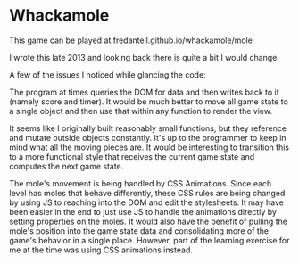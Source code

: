 Whackamole
==========

This game can be played at fredantell.github.io/whackamole/mole

I wrote this late 2013 and looking back there is quite a bit I would change.

A few of the issues I noticed while glancing the code:

The program at times queries the DOM for data and then writes back to it (namely score and timer).
It would be much better to move all game state to a single object and then use that within any function
to render the view.

It seems like I originally built reasonably small functions, but they reference and mutate outside objects constantly.
It's up to the programmer to keep in mind what all the moving pieces are.  It would be interesting to transition 
this to a more functional style that receives the current game state and computes the next game state.

The mole's movement is being handled by CSS Animations.  Since each level has moles that behave differently, these CSS rules are being changed by using JS to reaching into the DOM and edit the stylesheets.  It may have been easier
in the end to just use JS to handle the animations directly by setting properties on the moles.  It would also have
the benefit of pulling the mole's position into the game state data and consolidating more of the game's behavior in
a single place. However, part of the learning exercise for me at the time was using CSS animations instead.
